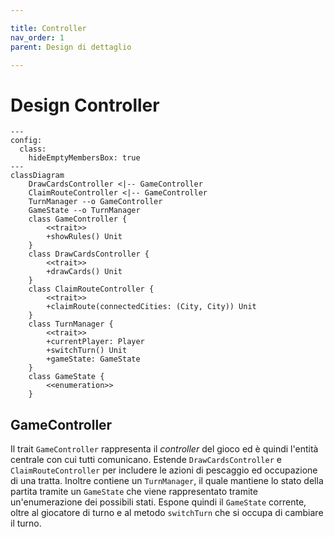 ```yaml
---

title: Controller
nav_order: 1
parent: Design di dettaglio

---
```


# Design Controller

```mermaid
---
config:
  class:
    hideEmptyMembersBox: true
---
classDiagram
    DrawCardsController <|-- GameController
    ClaimRouteController <|-- GameController
    TurnManager --o GameController
    GameState --o TurnManager
    class GameController {
        <<trait>>
        +showRules() Unit
    }
    class DrawCardsController {
        <<trait>>
        +drawCards() Unit
    }
    class ClaimRouteController {
        <<trait>>
        +claimRoute(connectedCities: (City, City)) Unit
    }
    class TurnManager {
        <<trait>>
        +currentPlayer: Player
        +switchTurn() Unit
        +gameState: GameState
    }
    class GameState {
        <<enumeration>>
    }
```

## GameController

Il trait `GameController` rappresenta il *controller* del gioco ed è quindi l'entità centrale con cui tutti comunicano.
Estende `DrawCardsController` e `ClaimRouteController` per includere le azioni di pescaggio ed occupazione di una
tratta. Inoltre contiene un `TurnManager`, il quale mantiene lo stato della partita tramite un `GameState` che viene
rappresentato tramite un'enumerazione dei possibili stati. Espone quindi il `GameState` corrente, oltre al giocatore di
turno e al metodo `switchTurn` che si occupa di cambiare il turno.